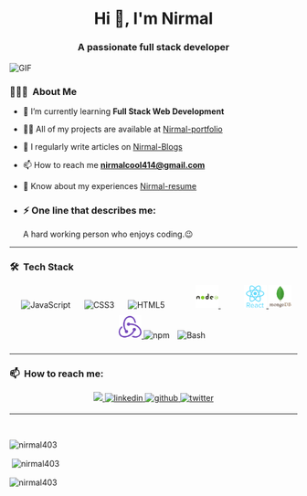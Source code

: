 


<h1 align="center">Hi 👋, I'm Nirmal</h1>
<h3 align="center">A passionate full stack developer</h3>
<img align="center" alt="GIF" src="https://github.com/abhisheknaiidu/abhisheknaiidu/blob/master/code.gif?raw=true" width="500" height="320" />

### 👨🏻‍💻 &nbsp;About Me

- 🌱 I’m currently learning **Full Stack Web Development**

- 👨‍💻 All of my projects are available at [Nirmal-portfolio](https://portfolio-red-ten-20.vercel.app/#)

- 📝 I regularly write articles on [Nirmal-Blogs](https://medium.com/@nirmalcool414)

- 📫 How to reach me **nirmalcool414@gmail.com**

- 📄 Know about my experiences [Nirmal-resume](https://drive.google.com/file/d/1Nu9dpHFbfZ0jj_eEBECVbHGZsGHi6YvN/view?usp=sharing)
        
-  <h3>⚡️ One line that describes me: </h3>
     <p>A hard working person who enjoys coding.😉</p>
<hr>

### 🛠 &nbsp;Tech Stack

<div align="center">  

<img style="margin: 10px" src="https://profilinator.rishav.dev/skills-assets/javascript-original.svg" alt="JavaScript" height="50" />  
<!--    -->
<img style="margin: 10px" src="https://profilinator.rishav.dev/skills-assets/css3-original-wordmark.svg" alt="CSS3" height="50" />  
<img style="margin: 10px" src="https://profilinator.rishav.dev/skills-assets/html5-original-wordmark.svg" alt="HTML5" height="50" />  
<!--    --> 
  <a href="https://nodejs.org" target="_blank" rel="noreferrer"> <img style="margin-left:40px" src="https://raw.githubusercontent.com/devicons/devicon/master/icons/nodejs/nodejs-original-wordmark.svg" alt="nodejs" width="40" height="40"/> </a> 
  <a href="https://reactjs.org/" target="_blank" rel="noreferrer"> <img style="margin-left:40px" src="https://raw.githubusercontent.com/devicons/devicon/master/icons/react/react-original-wordmark.svg" alt="react" width="40" height="40"/> </a> 
 <a href="https://www.mongodb.com/" target="_blank" rel="noreferrer"> <img src="https://raw.githubusercontent.com/devicons/devicon/master/icons/mongodb/mongodb-original-wordmark.svg" alt="mongodb" width="40" height="40"/> </a>
  <a href="https://redux.js.org" target="_blank" rel="noreferrer"> <img style="margin-left:40px" src="https://raw.githubusercontent.com/devicons/devicon/master/icons/redux/redux-original.svg" alt="redux" width="40" height="40"/> </a> 
<!-- <img style="margin: 10px" src="https://profilinator.rishav.dev/skills-assets/git-scm-icon.svg" alt="Git" height="50" />   -->
<img src="https://img.shields.io/badge/npm-CB3837?style=for-the-badge&logo=npm&logoColor=white" alt="npm"/ >
<!-- <img style="margin: 10px" src="https://profilinator.rishav.dev/skills-assets/linux-original.svg" alt="Linux" height="50" />   -->
<img style="margin: 10px" src="https://profilinator.rishav.dev/skills-assets/gnu_bash-icon.svg" alt="Bash" height="50" />  

</div>  
<hr>


### 📫 &nbsp;How to reach me:



<div align="center">
<a href="mailto:nirmalcool414@gmail.com">
  <img style="width:50px"src=https://www.lifewire.com/thmb/1MPtfB0FrWmUAYzbd2fz9_MJJBw=/1002x668/filters:fill(auto,1)/gmail-icon-5b101d76ba6177003d066279.PNG>
</a>
 <a href="https://www.linkedin.com/in/nirmal403/" target="_blank">
<img src=https://img.shields.io/badge/linkedin-%231E77B5.svg?&style=for-the-badge&logo=linkedin&logoColor=white alt=linkedin style="margin-bottom: 5px;" />
</a>  
<a href="https://github.com/Nirmal403" target="_blank">
<img src=https://img.shields.io/badge/github-%2324292e.svg?&style=for-the-badge&logo=github&logoColor=white alt=github style="margin-bottom: 5px;" />
</a>
<a href="https://twitter.com/nirmalortan619" target="_blank">
<img src=https://img.shields.io/badge/twitter-%231E77B5.svg?&style=for-the-badge&logo=twitter&logoColor=white alt=twitter style="margin-bottom: 5px;" />
</a>


<hr>
</div>  
  

<br/>  

<p style="display:flex"><img align="left" src="https://github-readme-stats.vercel.app/api/top-langs?username=nirmal403&show_icons=true&locale=en&layout=compact" alt="nirmal403" /></p>

<p>&nbsp;<img align="center" src="https://github-readme-stats.vercel.app/api?username=nirmal403&show_icons=true&locale=en" alt="nirmal403" /></p>

<p><img align="center" src="https://github-readme-streak-stats.herokuapp.com/?user=nirmal403&" alt="nirmal403" /></p>
